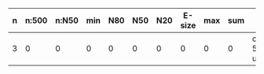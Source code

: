 n    |n:500  |n:N50  |min  |N80  |N50  |N20  |E-size  |max  |sum  |name
---  |---    |---    |---  |---  |---  |---  |---     |---  |---  |---
3    |0      |0      |0    |0    |0    |0    |0       |0    |0    |output-53-unitigs.fa
